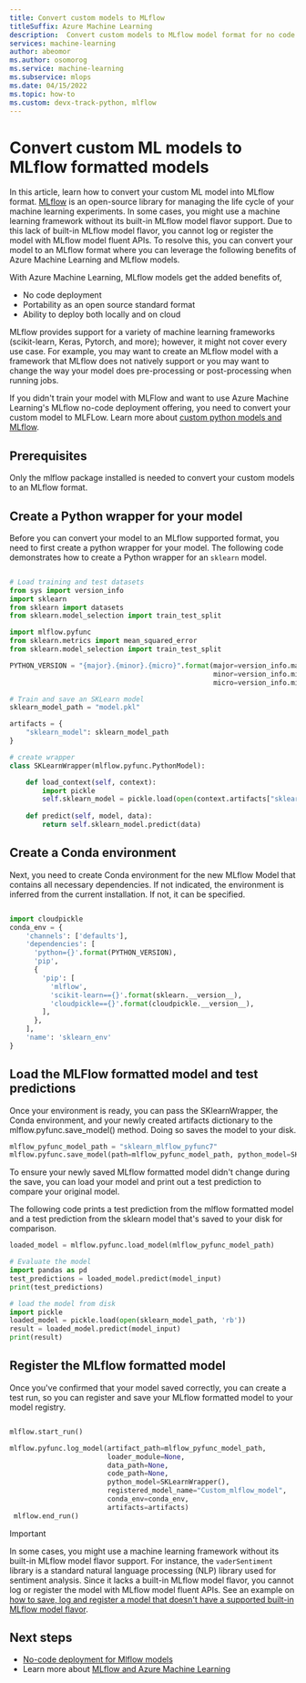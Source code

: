```yaml
---
title: Convert custom models to MLflow
titleSuffix: Azure Machine Learning
description:  Convert custom models to MLflow model format for no code deployment with endpoints.
services: machine-learning
author: abeomor
ms.author: osomorog
ms.service: machine-learning
ms.subservice: mlops
ms.date: 04/15/2022
ms.topic: how-to
ms.custom: devx-track-python, mlflow
---
```


# Convert custom ML models to MLflow formatted models

In this article, learn how to convert your custom ML model into MLflow format. [MLflow](https://www.mlflow.org) is an open-source library for managing the life cycle of your machine learning experiments. In some cases, you might use a machine learning framework without its built-in MLflow model flavor support. Due to this lack of built-in MLflow model flavor, you cannot log or register the model with MLflow model fluent APIs. To resolve this, you can convert your model to an MLflow format where you can leverage the following benefits of Azure Machine Learning and MLflow models.

With Azure Machine Learning, MLflow models get the added benefits of, 

* No code deployment
* Portability as an open source standard format
* Ability to deploy both locally and on cloud

MLflow provides support for a variety of machine learning frameworks (scikit-learn, Keras, Pytorch, and more); however, it might not cover every use case. For example, you may want to create an MLflow model with a framework that MLflow does not natively support or you may want to change the way your model does pre-processing or post-processing when running jobs.

If you didn't train your model with MLFlow and want to use Azure Machine Learning's MLflow no-code deployment offering, you need to convert your custom model to MLFLow. Learn more about [custom python models and MLflow](https://mlflow.org/docs/latest/models.html#custom-python-models).

## Prerequisites
 
Only the mlflow package installed is needed to convert your custom models to an MLflow format. 

## Create a Python wrapper for your model

Before you can convert your model to an MLflow supported format, you need to first create a python wrapper for your model.
The following code demonstrates how to create a Python wrapper for an `sklearn` model.

```python

# Load training and test datasets
from sys import version_info
import sklearn
from sklearn import datasets
from sklearn.model_selection import train_test_split

import mlflow.pyfunc
from sklearn.metrics import mean_squared_error
from sklearn.model_selection import train_test_split

PYTHON_VERSION = "{major}.{minor}.{micro}".format(major=version_info.major,
                                                  minor=version_info.minor,
                                                  micro=version_info.micro)

# Train and save an SKLearn model
sklearn_model_path = "model.pkl"

artifacts = {
    "sklearn_model": sklearn_model_path
}

# create wrapper
class SKLearnWrapper(mlflow.pyfunc.PythonModel):

    def load_context(self, context):
        import pickle
        self.sklearn_model = pickle.load(open(context.artifacts["sklearn_model"], 'rb'))
    
    def predict(self, model, data):
        return self.sklearn_model.predict(data)
```

## Create a Conda environment 

Next, you need to create Conda environment for the new MLflow Model that contains all necessary dependencies. If not indicated, the environment is inferred from the current installation. If not, it can be specified.

```python

import cloudpickle
conda_env = {
    'channels': ['defaults'],
    'dependencies': [
      'python={}'.format(PYTHON_VERSION),
      'pip',
      {
        'pip': [
          'mlflow',
          'scikit-learn=={}'.format(sklearn.__version__),
          'cloudpickle=={}'.format(cloudpickle.__version__),
        ],
      },
    ],
    'name': 'sklearn_env'
}
```

## Load the MLFlow formatted model and test predictions

Once your environment is ready, you can pass the SKlearnWrapper, the Conda environment, and your newly created artifacts dictionary to the mlflow.pyfunc.save_model() method. Doing so saves the model to your disk.

```python
mlflow_pyfunc_model_path = "sklearn_mlflow_pyfunc7"
mlflow.pyfunc.save_model(path=mlflow_pyfunc_model_path, python_model=SKLearnWrapper(), conda_env=conda_env, artifacts=artifacts)

```

To ensure your newly saved MLflow formatted model didn't change during the save, you can load your model and print out a test prediction to compare your original model.

The following code prints a test prediction from the mlflow formatted model and a test prediction from the sklearn model that's saved to your disk for comparison. 

```python
loaded_model = mlflow.pyfunc.load_model(mlflow_pyfunc_model_path)

# Evaluate the model
import pandas as pd
test_predictions = loaded_model.predict(model_input)
print(test_predictions)

# load the model from disk
import pickle
loaded_model = pickle.load(open(sklearn_model_path, 'rb'))
result = loaded_model.predict(model_input)
print(result)
```

## Register the MLflow formatted model

Once you've confirmed that your model saved correctly, you can create a test run, so you can register and save your MLflow formatted model to your model registry.

```python

mlflow.start_run()

mlflow.pyfunc.log_model(artifact_path=mlflow_pyfunc_model_path, 
                        loader_module=None, 
                        data_path=None, 
                        code_path=None,
                        python_model=SKLearnWrapper(),
                        registered_model_name="Custom_mlflow_model", 
                        conda_env=conda_env,
                        artifacts=artifacts)
 mlflow.end_run()
```

> [!IMPORTANT]
> In some cases, you might use a machine learning framework without its built-in MLflow model flavor support. For instance, the `vaderSentiment` library is a standard natural language processing (NLP) library used for sentiment analysis. Since it lacks a built-in MLflow model flavor, you cannot log or register the model with MLflow model fluent APIs. See an example on [how to save, log and register a model that doesn't have a supported built-in MLflow model flavor](https://mlflow.org/docs/latest/model-registry.html#registering-an-unsupported-machine-learning-model).

## Next steps

* [No-code deployment for Mlflow models](how-to-deploy-mlflow-models-online-endpoints.md)
* Learn more about [MLflow and Azure Machine Learning](concept-mlflow.md)


